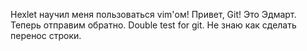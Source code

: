Hexlet научил меня пользоваться vim'ом! Привет, Git! Это Эдмарт. Теперь отправим обратно. Double test for git. 
Не знаю как сделать перенос строки.
